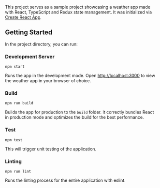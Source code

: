 This project serves as a sample project showcasing a weather app made with React, TypeScript and Redux state management. It was initialized via [Create React App](https://github.com/facebook/create-react-app).

## Getting Started

In the project directory, you can run:

### Development Server

`npm start`

Runs the app in the development mode. Open
[http://localhost:3000](http://localhost:3000) to view the weather app in
your browser of choice.

### Build

`npm run build`

Builds the app for production to the `build` folder. It correctly bundles React
in production mode and optimizes the build for the best performance.

### Test

`npm test`

This will trigger unit testing of the application.

### Linting

`npm run lint`

Runs the linting process for the entire application with eslint.
